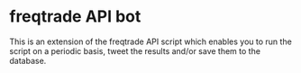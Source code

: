 # freqtrade API bot

This is an extension of the freqtrade API script which enables you to run the script on a periodic basis, tweet the results and/or save them to the database.
